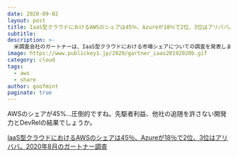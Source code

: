 ```yaml
---
date: 2020-09-02
layout: post
title: IaaS型クラウドにおけるAWSのシェアは45％、Azureが18％で2位、3位はアリババ。2020年8月のガートナー調査
subtitle: 
description: >-
  米調査会社のガートナーは、IaaS型クラウドにおける市場シェアについての調査を発表しました。 発表によると、2019年の市場規模は約44ビリオンドル。2018年と2019年を比較すると、市場全体の成長率は37.3％。2019年のシェアトップ...
image: https://www.publickey1.jp/2020/gartner_iaas20192020b.gif
category: cloud
tags:
  - aws
  - share
author: goofmint
paginate: true
---
```

AWSのシェアが45%…圧倒的ですね。先駆者利益、他社の追随を許さない開発力とDevRelの結果でしょうか。

[IaaS型クラウドにおけるAWSのシェアは45％、Azureが18％で2位、3位はアリババ。2020年8月のガートナー調査](https://www.publickey1.jp/blog/20/iaasaws45azure182320208.html)
